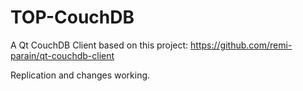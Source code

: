 # TOP-CouchDB
A Qt CouchDB Client based on this project: https://github.com/remi-parain/qt-couchdb-client

Replication and changes working.
